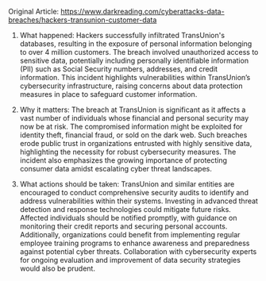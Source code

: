 Original Article: https://www.darkreading.com/cyberattacks-data-breaches/hackers-transunion-customer-data

1) What happened: Hackers successfully infiltrated TransUnion's databases, resulting in the exposure of personal information belonging to over 4 million customers. The breach involved unauthorized access to sensitive data, potentially including personally identifiable information (PII) such as Social Security numbers, addresses, and credit information. This incident highlights vulnerabilities within TransUnion’s cybersecurity infrastructure, raising concerns about data protection measures in place to safeguard customer information.

2) Why it matters: The breach at TransUnion is significant as it affects a vast number of individuals whose financial and personal security may now be at risk. The compromised information might be exploited for identity theft, financial fraud, or sold on the dark web. Such breaches erode public trust in organizations entrusted with highly sensitive data, highlighting the necessity for robust cybersecurity measures. The incident also emphasizes the growing importance of protecting consumer data amidst escalating cyber threat landscapes.

3) What actions should be taken: TransUnion and similar entities are encouraged to conduct comprehensive security audits to identify and address vulnerabilities within their systems. Investing in advanced threat detection and response technologies could mitigate future risks. Affected individuals should be notified promptly, with guidance on monitoring their credit reports and securing personal accounts. Additionally, organizations could benefit from implementing regular employee training programs to enhance awareness and preparedness against potential cyber threats. Collaboration with cybersecurity experts for ongoing evaluation and improvement of data security strategies would also be prudent.